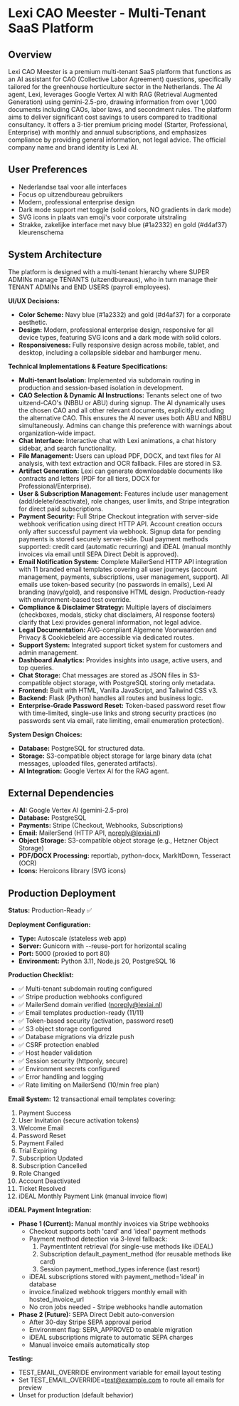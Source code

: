 # Lexi CAO Meester - Multi-Tenant SaaS Platform

## Overview
Lexi CAO Meester is a premium multi-tenant SaaS platform that functions as an AI assistant for CAO (Collective Labor Agreement) questions, specifically tailored for the greenhouse horticulture sector in the Netherlands. The AI agent, Lexi, leverages Google Vertex AI with RAG (Retrieval Augmented Generation) using gemini-2.5-pro, drawing information from over 1,000 documents including CAOs, labor laws, and secondment rules. The platform aims to deliver significant cost savings to users compared to traditional consultancy. It offers a 3-tier premium pricing model (Starter, Professional, Enterprise) with monthly and annual subscriptions, and emphasizes compliance by providing general information, not legal advice. The official company name and brand identity is Lexi AI.

## User Preferences
- Nederlandse taal voor alle interfaces
- Focus op uitzendbureau gebruikers
- Modern, professional enterprise design
- Dark mode support met toggle (solid colors, NO gradients in dark mode)
- SVG icons in plaats van emoji's voor corporate uitstraling
- Strakke, zakelijke interface met navy blue (#1a2332) en gold (#d4af37) kleurenschema

## System Architecture
The platform is designed with a multi-tenant hierarchy where SUPER ADMINs manage TENANTS (uitzendbureaus), who in turn manage their TENANT ADMINs and END USERS (payroll employees).

**UI/UX Decisions:**
- **Color Scheme:** Navy blue (#1a2332) and gold (#d4af37) for a corporate aesthetic.
- **Design:** Modern, professional enterprise design, responsive for all device types, featuring SVG icons and a dark mode with solid colors.
- **Responsiveness:** Fully responsive design across mobile, tablet, and desktop, including a collapsible sidebar and hamburger menu.

**Technical Implementations & Feature Specifications:**
- **Multi-tenant Isolation:** Implemented via subdomain routing in production and session-based isolation in development.
- **CAO Selection & Dynamic AI Instructions:** Tenants select one of two uitzend-CAO's (NBBU or ABU) during signup. The AI dynamically uses the chosen CAO and all other relevant documents, explicitly excluding the alternative CAO. This ensures the AI never uses both ABU and NBBU simultaneously. Admins can change this preference with warnings about organization-wide impact.
- **Chat Interface:** Interactive chat with Lexi animations, a chat history sidebar, and search functionality.
- **File Management:** Users can upload PDF, DOCX, and text files for AI analysis, with text extraction and OCR fallback. Files are stored in S3.
- **Artifact Generation:** Lexi can generate downloadable documents like contracts and letters (PDF for all tiers, DOCX for Professional/Enterprise).
- **User & Subscription Management:** Features include user management (add/delete/deactivate), role changes, user limits, and Stripe integration for direct paid subscriptions.
- **Payment Security:** Full Stripe Checkout integration with server-side webhook verification using direct HTTP API. Account creation occurs only after successful payment via webhook. Signup data for pending payments is stored securely server-side. Dual payment methods supported: credit card (automatic recurring) and iDEAL (manual monthly invoices via email until SEPA Direct Debit is approved).
- **Email Notification System:** Complete MailerSend HTTP API integration with 11 branded email templates covering all user journeys (account management, payments, subscriptions, user management, support). All emails use token-based security (no passwords in emails), Lexi AI branding (navy/gold), and responsive HTML design. Production-ready with environment-based test override.
- **Compliance & Disclaimer Strategy:** Multiple layers of disclaimers (checkboxes, modals, sticky chat disclaimers, AI response footers) clarify that Lexi provides general information, not legal advice.
- **Legal Documentation:** AVG-compliant Algemene Voorwaarden and Privacy & Cookiebeleid are accessible via dedicated routes.
- **Support System:** Integrated support ticket system for customers and admin management.
- **Dashboard Analytics:** Provides insights into usage, active users, and top queries.
- **Chat Storage:** Chat messages are stored as JSON files in S3-compatible object storage, with PostgreSQL storing only metadata.
- **Frontend:** Built with HTML, Vanilla JavaScript, and Tailwind CSS v3.
- **Backend:** Flask (Python) handles all routes and business logic.
- **Enterprise-Grade Password Reset:** Token-based password reset flow with time-limited, single-use links and strong security practices (no passwords sent via email, rate limiting, email enumeration protection).

**System Design Choices:**
- **Database:** PostgreSQL for structured data.
- **Storage:** S3-compatible object storage for large binary data (chat messages, uploaded files, generated artifacts).
- **AI Integration:** Google Vertex AI for the RAG agent.

## External Dependencies
- **AI:** Google Vertex AI (gemini-2.5-pro)
- **Database:** PostgreSQL
- **Payments:** Stripe (Checkout, Webhooks, Subscriptions)
- **Email:** MailerSend (HTTP API, noreply@lexiai.nl)
- **Object Storage:** S3-compatible object storage (e.g., Hetzner Object Storage)
- **PDF/DOCX Processing:** reportlab, python-docx, MarkItDown, Tesseract (OCR)
- **Icons:** Heroicons library (SVG icons)

## Production Deployment
**Status:** Production-Ready ✅

**Deployment Configuration:**
- **Type:** Autoscale (stateless web app)
- **Server:** Gunicorn with --reuse-port for horizontal scaling
- **Port:** 5000 (proxied to port 80)
- **Environment:** Python 3.11, Node.js 20, PostgreSQL 16

**Production Checklist:**
- ✅ Multi-tenant subdomain routing configured
- ✅ Stripe production webhooks configured
- ✅ MailerSend domain verified (noreply@lexiai.nl)
- ✅ Email templates production-ready (11/11)
- ✅ Token-based security (activation, password reset)
- ✅ S3 object storage configured
- ✅ Database migrations via drizzle push
- ✅ CSRF protection enabled
- ✅ Host header validation
- ✅ Session security (httponly, secure)
- ✅ Environment secrets configured
- ✅ Error handling and logging
- ✅ Rate limiting on MailerSend (10/min free plan)

**Email System:**
12 transactional email templates covering:
1. Payment Success
2. User Invitation (secure activation tokens)
3. Welcome Email
4. Password Reset
5. Payment Failed
6. Trial Expiring
7. Subscription Updated
8. Subscription Cancelled
9. Role Changed
10. Account Deactivated
11. Ticket Resolved
12. iDEAL Monthly Payment Link (manual invoice flow)

**iDEAL Payment Integration:**
- **Phase 1 (Current):** Manual monthly invoices via Stripe webhooks
  - Checkout supports both 'card' and 'ideal' payment methods
  - Payment method detection via 3-level fallback:
    1. PaymentIntent retrieval (for single-use methods like iDEAL)
    2. Subscription default_payment_method (for reusable methods like card)
    3. Session payment_method_types inference (last resort)
  - iDEAL subscriptions stored with payment_method='ideal' in database
  - invoice.finalized webhook triggers monthly email with hosted_invoice_url
  - No cron jobs needed - Stripe webhooks handle automation
- **Phase 2 (Future):** SEPA Direct Debit auto-conversion
  - After 30-day Stripe SEPA approval period
  - Environment flag: SEPA_APPROVED to enable migration
  - iDEAL subscriptions migrate to automatic SEPA charges
  - Manual invoice emails automatically stop

**Testing:**
- TEST_EMAIL_OVERRIDE environment variable for email layout testing
- Set TEST_EMAIL_OVERRIDE=test@example.com to route all emails for preview
- Unset for production (default behavior)
